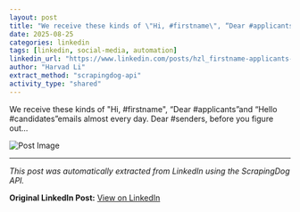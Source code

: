 ```yaml
---
layout: post
title: "We receive these kinds of \"Hi, #firstname\", “Dear #applicants”and “Hello #candidates”emails almost every day. Dear #senders, before you figure out…"
date: 2025-08-25
categories: linkedin
tags: [linkedin, social-media, automation]
linkedin_url: "https://www.linkedin.com/posts/hzl_firstname-applicants-candidates-activity-7364309907770126337-vMb5"
author: "Harvad Li"
extract_method: "scrapingdog-api"
activity_type: "shared"
---
```


We receive these kinds of "Hi, #firstname", “Dear #applicants”and “Hello #candidates”emails almost every day. Dear #senders, before you figure out…


![Post Image](https://media.licdn.com/dms/image/v2/D5622AQGrVgrbC69V8g/feedshare-shrink_2048_1536/B56ZjNI1BbHcAw-/0/1755788303591?e=2147483647&v=beta&t=_872i9StU-JY_g1EzE6VrZ7Q6Jr1Zuc4GS7xCcUk_O4)


---

*This post was automatically extracted from LinkedIn using the ScrapingDog API.*

**Original LinkedIn Post:** [View on LinkedIn](https://www.linkedin.com/posts/hzl_firstname-applicants-candidates-activity-7364309907770126337-vMb5)
